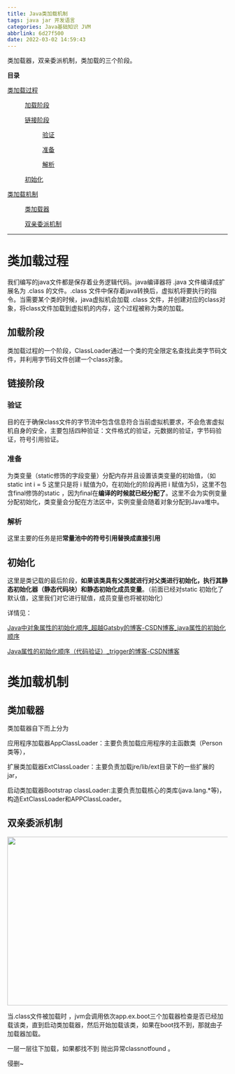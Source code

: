 ```yaml
---
title: Java类加载机制
tags: java jar 开发语言
categories: Java基础知识 JVM
abbrlink: 6d27f500
date: 2022-03-02 14:59:43
---
```


<!--more-->

<p>类加载器，双亲委派机制，类加载的三个阶段。</p>

<p id="main-toc"><strong>目录</strong></p>

<p id="u87693a76-toc" style="margin-left:0px;"><a href="#u87693a76">类加载过程</a></p>

<p id="u352b23d7-toc" style="margin-left:40px;"><a href="#u352b23d7">加载阶段</a></p>

<p id="u351332fb-toc" style="margin-left:40px;"><a href="#u351332fb">链接阶段</a></p>

<p id="%E9%AA%8C%E8%AF%81-toc" style="margin-left:80px;"><a href="#%E9%AA%8C%E8%AF%81">验证</a></p>

<p id="u71793c4e-toc" style="margin-left:80px;"><a href="#u71793c4e">准备</a></p>

<p id="u9b3834e7-toc" style="margin-left:80px;"><a href="#u9b3834e7">解析</a></p>

<p id="ue483fb52-toc" style="margin-left:40px;"><a href="#ue483fb52">初始化</a></p>

<p id="%E7%B1%BB%E5%8A%A0%E8%BD%BD%E6%9C%BA%E5%88%B6-toc" style="margin-left:0px;"><a href="#%E7%B1%BB%E5%8A%A0%E8%BD%BD%E6%9C%BA%E5%88%B6">类加载机制</a></p>

<p id="%E7%B1%BB%E5%8A%A0%E8%BD%BD%E5%99%A8-toc" style="margin-left:40px;"><a href="#%E7%B1%BB%E5%8A%A0%E8%BD%BD%E5%99%A8">类加载器</a></p>

<p id="%E5%8F%8C%E4%BA%B2%E5%A7%94%E6%B4%BE%E6%9C%BA%E5%88%B6-toc" style="margin-left:40px;"><a href="#%E5%8F%8C%E4%BA%B2%E5%A7%94%E6%B4%BE%E6%9C%BA%E5%88%B6">双亲委派机制</a></p>

<hr id="hr-toc" /><p></p>

<h1 id="u87693a76">类加载过程</h1>

<p id="u9634c197">我们编写的java文件都是保存着业务逻辑代码。java编译器将 .java 文件编译成扩展名为 .class 的文件。.class 文件中保存着java转换后，虚拟机将要执行的指令。当需要某个类的时候，java虚拟机会加载 .class 文件，并创建对应的class对象，将class文件加载到虚拟机的内存，这个过程被称为类的加载。</p>

<h2 id="u352b23d7"><strong>加载阶段</strong></h2>

<p id="udde2d2c9">类加载过程的一个阶段，ClassLoader通过一个类的完全限定名查找此类字节码文件，并利用字节码文件创建一个class对象。</p>

<p id="u2734734a"></p>

<h2 id="u351332fb"><strong>链接阶段 </strong></h2>

<h3 id="%E9%AA%8C%E8%AF%81">验证</h3>

<p id="u423d39fb">目的在于确保class文件的字节流中包含信息符合当前虚拟机要求，不会危害虚拟机自身的安全，主要包括四种验证：文件格式的验证，元数据的验证，字节码验证，符号引用验证。</p>

<h3 id="u71793c4e">准备</h3>

<p id="u0471ee14">为类变量（static修饰的字段变量）分配内存并且设置该类变量的初始值，（如static int i = 5 这里只是将 i 赋值为0，在初始化的阶段再把 i 赋值为5)，这里不包含final修饰的static ，因为final在<strong>编译的时候就已经分配了</strong>。这里不会为实例变量分配初始化，类变量会分配在方法区中，实例变量会随着对象分配到Java堆中。</p>

<h3 id="u9b3834e7">解析</h3>

<p id="u8e2e06b8">这里主要的任务是把<strong>常量池中的符号引用替换成直接引用</strong></p>

<p></p>

<h2 id="ue483fb52"><strong>初始化</strong></h2>

<p id="u2688b45e">这里是类记载的最后阶段，<strong>如果该类具有父类就进行对父类进行初始化，执行其静态初始化器（静态代码块）和静态初始化成员变量</strong>。（前面已经对static 初始化了默认值，这里我们对它进行赋值，成员变量也将被初始化）</p>

<p>详情见：</p>

<p><a data-link-icon="https://csdnimg.cn/release/blog_editor_html/release2.0.7/ckeditor/plugins/CsdnLink/icons/icon-default.png?t=M1L8" data-link-title="Java中对象属性的初始化顺序_超越Gatsby的博客-CSDN博客_java属性的初始化顺序" href="https://blog.csdn.net/weixin_45436474/article/details/117234230" title="Java中对象属性的初始化顺序_超越Gatsby的博客-CSDN博客_java属性的初始化顺序">Java中对象属性的初始化顺序_超越Gatsby的博客-CSDN博客_java属性的初始化顺序</a></p>

<p><a data-link-icon="https://csdnimg.cn/release/blog_editor_html/release2.0.7/ckeditor/plugins/CsdnLink/icons/icon-default.png?t=M1L8" data-link-title="Java属性的初始化顺序（代码验证）_trigger的博客-CSDN博客" href="https://blog.csdn.net/weixin_40757930/article/details/123229211" title="Java属性的初始化顺序（代码验证）_trigger的博客-CSDN博客">Java属性的初始化顺序（代码验证）_trigger的博客-CSDN博客</a></p>

<h1 id="%E7%B1%BB%E5%8A%A0%E8%BD%BD%E6%9C%BA%E5%88%B6">类加载机制</h1>

<h2 id="%E7%B1%BB%E5%8A%A0%E8%BD%BD%E5%99%A8">类加载器</h2>

<p>类加载器自下而上分为</p>

<p>应用程序加载器AppClassLoader：主要负责加载应用程序的主函数类（Person类等），</p>

<p>扩展类加载器ExtClassLoader：主要负责加载jre/lib/ext目录下的一些扩展的jar，</p>

<p>启动类加载器Bootstrap classLoader:主要负责加载核心的类库(java.lang.*等)，构造ExtClassLoader和APPClassLoader。</p>

<p></p>

<h2 id="%E5%8F%8C%E4%BA%B2%E5%A7%94%E6%B4%BE%E6%9C%BA%E5%88%B6"><strong>双亲委派机制</strong></h2>

<p><img alt="" height="386" src="https://img-blog.csdnimg.cn/e4555717019a47f9996a404c6e72e61c.png?x-oss-process=image/watermark,type_d3F5LXplbmhlaQ,shadow_50,text_Q1NETiBAdHJpZ2dlcjMzMw==,size_20,color_FFFFFF,t_70,g_se,x_16" width="1189" /></p>

<p></p>

<p></p>

<p>当.class文件被加载时 ，jvm会调用依次app.ex.boot三个加载器检查是否已经加载该类，直到启动类加载器，然后开始加载该类，如果在boot找不到，那就由子加载器加载。</p>

<p>一层一层往下加载，如果都找不到 抛出异常classnotfound 。</p>

<p></p>

<p>侵删~</p>

<p></p>
